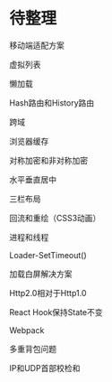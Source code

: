 # 待整理

移动端适配方案

虚拟列表

懒加载

Hash路由和History路由

跨域

浏览器缓存

对称加密和非对称加密

水平垂直居中

三栏布局

回流和重绘（CSS3动画）

进程和线程

Loader-SetTimeout()

加载白屏解决方案

Http2.0相对于Http1.0

React Hook保持State不变

Webpack

多重背包问题

IP和UDP首部校检和